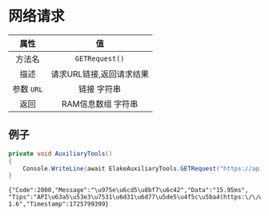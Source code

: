 # 网络请求

|    属性    |            值            |
| :--------: | :----------------------: |
|   方法名   |      `GETRequest()`      |
|    描述    | 请求URL链接,返回请求结果 |
| 参数 `URL` |       链接 字符串        |
|    返回    |    RAM信息数组 字符串    |

## 例子

```C# [代码示例]
private void AuxiliaryTools()
{
    Console.WriteLine(await ElakeAuxiliaryTools.GETRequest("https://api.elake.top/"));
}
```

``` [输出]
{"Code":2000,"Message":"\u975e\u6cd5\u8bf7\u6c42","Data":"15.95ms",
"Tips":"API\u63a5\u53e3\u7531\u6d31\u6d77\u5de5\u4f5c\u5ba4(https:\/\/www.elake.top)\u514d\u8d39\u63d0\u4f9b","Version":"3.
1.6","Timestamp":1725799399}
```
